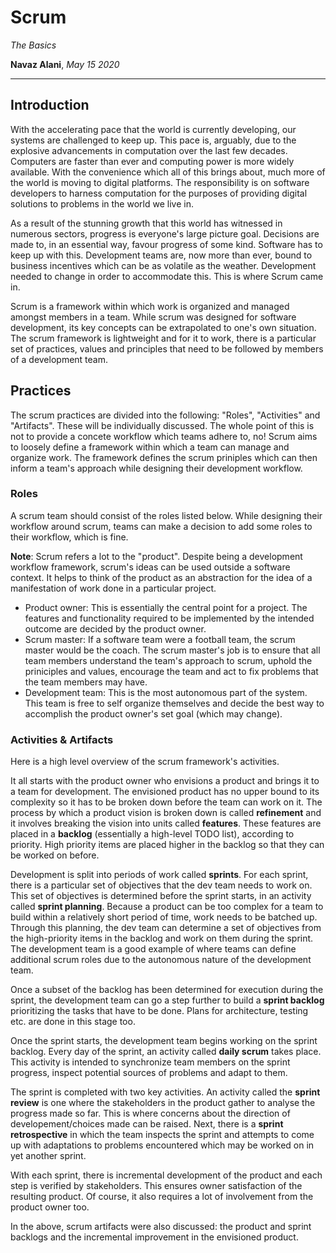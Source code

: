 # Scrum

_The Basics_

**Navaz Alani**, *May 15 2020*
****

## Introduction

With the accelerating pace that the world is currently developing, our systems
are challenged to keep up. This pace is, arguably, due to the explosive
advancements in computation over the last few decades. Computers are faster
than ever and computing power is more widely available. With the convenience
which all of this brings about, much more of the world is moving to digital
platforms. The responsibility is on software developers to harness computation
for the purposes of providing digital solutions to problems in the world we
live in.

As a result of the stunning growth that this world has witnessed in numerous
sectors, progress is everyone's large picture goal. Decisions are made to, in
an essential way, favour progress of some kind. Software has to keep up with
this. Development teams are, now more than ever, bound to business incentives
which can be as volatile as the weather. Development needed to change in order
to accommodate this. This is where Scrum came in.

Scrum is a framework within which work is organized and managed amongst members
in a team. While scrum was designed for software development, its key concepts
can be extrapolated to one's own situation. The scrum framework is lightweight
and for it to work, there is a particular set of practices, values and
principles that need to be followed by members of a development team.

## Practices

The scrum practices are divided into the following: "Roles", "Activities" and
"Artifacts". These will be individually discussed. The whole point of this is
not to provide a concete workflow which teams adhere to, no! Scrum aims to
loosely define a framework within which a team can manage and organize work.
The framework defines the scrum priniples which can then inform a team's
approach while designing their development workflow.

### Roles

A scrum team should consist of the roles listed below. While designing their
workflow around scrum, teams can make a decision to add some roles to their
workflow, which is fine.

__Note__: Scrum refers a lot to the "product". Despite being a development
workflow framework, scrum's ideas can be used outside a software context. It
helps to think of the product as an abstraction for the idea of a manifestation
of work done in a particular project.

* Product owner: This is essentially the central point for a project.
  The features and functionality required to be implemented by the intended
  outcome are decided by the product owner.
* Scrum master: If a software team were a football team, the scrum master would
  be the coach. The scrum master's job is to ensure that all team members
  understand the team's approach to scrum, uphold the priniciples and values,
  encourage the team and act to fix problems that the team members may have.
* Development team: This is the most autonomous part of the system. This
  team is free to self organize themselves and decide the best way to
  accomplish the product owner's set goal (which may change).

### Activities & Artifacts

Here is a high level overview of the scrum framework's activities.

It all starts with the product owner who envisions a product and brings it
to a team for development. The envisioned product has no upper bound to its
complexity so it has to be broken down before the team can work on it.
The process by which a product vision is broken down is called __refinement__
and it involves breaking the vision into units called __features__. These
features are placed in a __backlog__ (essentially a high-level TODO list),
according to priority. High priority items are placed higher in the backlog
so that they can be worked on before.

Development is split into periods of work called __sprints__. For each sprint,
there is a particular set of objectives that the dev team needs to work on.
This set of objectives is determined before the sprint starts, in an activity
called __sprint planning__. Because a product can be too complex for a team to
build within a relatively short period of time, work needs to be batched up.
Through this planning, the dev team can determine a set of objectives from the
high-priority items in the backlog and work on them during the sprint.
The development team is a good example of where teams can define additional
scrum roles due to the autonomous nature of the development team.

Once a subset of the backlog has been determined for execution during the
sprint, the development team can go a step further to build a
__sprint backlog__ prioritizing the tasks that have to be done. Plans for
architecture, testing etc. are done in this stage too.

Once the sprint starts, the development team begins working on the sprint
backlog. Every day of the sprint, an activity called __daily scrum__ takes
place. This activity is intended to synchronize team members on the sprint
progress, inspect potential sources of problems and adapt to them.

The sprint is completed with two key activities. An activity called the
__sprint review__ is one where the stakeholders in the product gather to
analyse the progress made so far. This is where concerns about the direction
of developement/choices made can be raised.
Next, there is a __sprint retrospective__ in which the team inspects the sprint
and attempts to come up with adaptations to problems encountered which may be
worked on in yet another sprint.

With each sprint, there is incremental development of the product and each step
is verified by stakeholders. This ensures owner satisfaction of the resulting
product. Of course, it also requires a lot of involvement from the product
owner too.

In the above, scrum artifacts were also discussed: the product and sprint
backlogs and the incremental improvement in the envisioned product.
